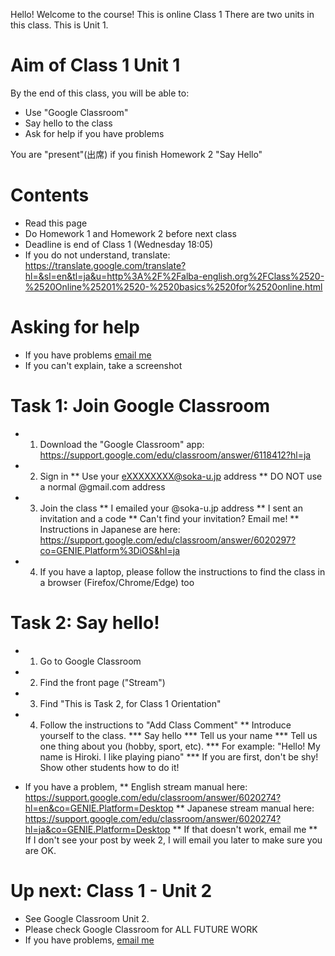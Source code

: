 Hello! Welcome to the course! 
This is online Class 1
There are two units in this class. 
This is Unit 1. 

# Aim of Class 1 Unit 1
By the end of this class, you will be able to:
* Use "Google Classroom"
* Say hello to the class
* Ask for help if you have problems

You are "present"(出席) if you finish Homework 2 "Say Hello"

# Contents
* Read this page 
* Do Homework 1 and Homework 2 before next class 
* Deadline is end of Class 1 (Wednesday 18:05)
* If you do not understand, translate: https://translate.google.com/translate?hl=&sl=en&tl=ja&u=http%3A%2F%2Falba-english.org%2FClass%2520-%2520Online%25201%2520-%2520basics%2520for%2520online.html

# Asking for help
* If you have problems <a href="mailto:prentice@soka-u.jp">email me</a>
* If you can't explain, take a screenshot

# Task 1: Join Google Classroom
* 1) Download the "Google Classroom" app: https://support.google.com/edu/classroom/answer/6118412?hl=ja
* 2) Sign in
** Use your eXXXXXXXX@soka-u.jp address
** <red>DO NOT use</red> a normal @gmail.com address
* 3) Join the class
** I emailed your @soka-u.jp address 
** I sent an invitation and a code 
** Can't find your invitation? Email me!
** Instructions in Japanese are here: https://support.google.com/edu/classroom/answer/6020297?co=GENIE.Platform%3DiOS&hl=ja
* 4) If you have a laptop, please follow the instructions to find the class in a browser (Firefox/Chrome/Edge) too

# Task 2: Say hello!
* 1) Go to Google Classroom
* 2) Find the front page ("Stream")
* 3) Find "This is Task 2, for Class 1 Orientation"
* 4) Follow the instructions to "Add Class Comment" 
** Introduce yourself to the class. 
*** Say hello
*** Tell us your name
*** Tell us one thing about you (hobby, sport, etc). 
*** For example: "Hello! My name is Hiroki. I like playing piano"
*** If you are first, don't be shy! Show other students how to do it!

* If you have a problem, 
** English stream manual here: https://support.google.com/edu/classroom/answer/6020274?hl=en&co=GENIE.Platform=Desktop
** Japanese stream manual here: https://support.google.com/edu/classroom/answer/6020274?hl=ja&co=GENIE.Platform=Desktop
** If that doesn't work, email me
** If I don't see your post by week 2, I will email you later to make sure you are OK. 

# Up next: Class 1 - Unit 2 
* See Google Classroom Unit 2. 
* Please check Google Classroom for ALL FUTURE WORK
* If you have problems, <a href="mailto:notmyrealaddressjustaspamfilter@alba-english.com">email me</a>
